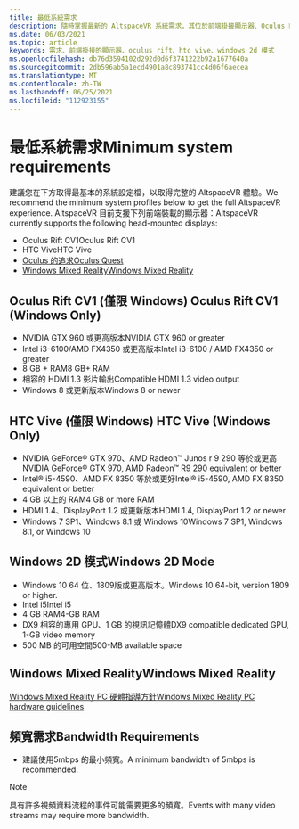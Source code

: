 ```yaml
---
title: 最低系統需求
description: 隨時掌握最新的 AltspaceVR 系統需求，其位於前端掛接顯示器、Oculus Rift 和 HTC Vive 裝置上。
ms.date: 06/03/2021
ms.topic: article
keywords: 需求、前端掛接的顯示器、oculus rift、htc vive、windows 2d 模式
ms.openlocfilehash: db76d3594102d292d0d6f3741222b92a1677640a
ms.sourcegitcommit: 2db596ab5a1ecd4901a8c893741cc4d06f6aecea
ms.translationtype: MT
ms.contentlocale: zh-TW
ms.lasthandoff: 06/25/2021
ms.locfileid: "112923155"
---
```

# <a name="minimum-system-requirements"></a><span data-ttu-id="c5b30-104">最低系統需求</span><span class="sxs-lookup"><span data-stu-id="c5b30-104">Minimum system requirements</span></span>

<span data-ttu-id="c5b30-105">建議您在下方取得最基本的系統設定檔，以取得完整的 AltspaceVR 體驗。</span><span class="sxs-lookup"><span data-stu-id="c5b30-105">We recommend the minimum system profiles below to get the full AltspaceVR experience.</span></span> <span data-ttu-id="c5b30-106">AltspaceVR 目前支援下列前端裝載的顯示器：</span><span class="sxs-lookup"><span data-stu-id="c5b30-106">AltspaceVR currently supports the following head-mounted displays:</span></span>

* <span data-ttu-id="c5b30-107">Oculus Rift CV1</span><span class="sxs-lookup"><span data-stu-id="c5b30-107">Oculus Rift CV1</span></span>
* <span data-ttu-id="c5b30-108">HTC Vive</span><span class="sxs-lookup"><span data-stu-id="c5b30-108">HTC Vive</span></span>
* [<span data-ttu-id="c5b30-109">Oculus 的追求</span><span class="sxs-lookup"><span data-stu-id="c5b30-109">Oculus Quest</span></span>](oculus-installation.md)
* [<span data-ttu-id="c5b30-110">Windows Mixed Reality</span><span class="sxs-lookup"><span data-stu-id="c5b30-110">Windows Mixed Reality</span></span>](wmr-installation.md)

## <a name="oculus-rift-cv1-windows-only"></a><span data-ttu-id="c5b30-111">Oculus Rift CV1 (僅限 Windows) </span><span class="sxs-lookup"><span data-stu-id="c5b30-111">Oculus Rift CV1 (Windows Only)</span></span>

* <span data-ttu-id="c5b30-112">NVIDIA GTX 960 或更高版本</span><span class="sxs-lookup"><span data-stu-id="c5b30-112">NVIDIA GTX 960 or greater</span></span> 
* <span data-ttu-id="c5b30-113">Intel i3-6100/AMD FX4350 或更高版本</span><span class="sxs-lookup"><span data-stu-id="c5b30-113">Intel i3-6100 / AMD FX4350 or greater</span></span> 
* <span data-ttu-id="c5b30-114">8 GB + RAM</span><span class="sxs-lookup"><span data-stu-id="c5b30-114">8 GB+ RAM</span></span> 
* <span data-ttu-id="c5b30-115">相容的 HDMI 1.3 影片輸出</span><span class="sxs-lookup"><span data-stu-id="c5b30-115">Compatible HDMI 1.3 video output</span></span> 
* <span data-ttu-id="c5b30-116">Windows 8 或更新版本</span><span class="sxs-lookup"><span data-stu-id="c5b30-116">Windows 8 or newer</span></span> 

## <a name="htc-vive-windows-only"></a><span data-ttu-id="c5b30-117">HTC Vive (僅限 Windows) </span><span class="sxs-lookup"><span data-stu-id="c5b30-117">HTC Vive (Windows Only)</span></span>

* <span data-ttu-id="c5b30-118">NVIDIA GeForce® GTX 970、AMD Radeon™ Junos r 9 290 等於或更高</span><span class="sxs-lookup"><span data-stu-id="c5b30-118">NVIDIA GeForce® GTX 970, AMD Radeon™ R9 290 equivalent or better</span></span>
* <span data-ttu-id="c5b30-119">Intel® i5-4590、AMD FX 8350 等於或更好</span><span class="sxs-lookup"><span data-stu-id="c5b30-119">Intel® i5-4590, AMD FX 8350 equivalent or better</span></span>   
* <span data-ttu-id="c5b30-120">4 GB 以上的 RAM</span><span class="sxs-lookup"><span data-stu-id="c5b30-120">4 GB or more RAM</span></span>
* <span data-ttu-id="c5b30-121">HDMI 1.4、DisplayPort 1.2 或更新版本</span><span class="sxs-lookup"><span data-stu-id="c5b30-121">HDMI 1.4, DisplayPort 1.2 or newer</span></span>
* <span data-ttu-id="c5b30-122">Windows 7 SP1、Windows 8.1 或 Windows 10</span><span class="sxs-lookup"><span data-stu-id="c5b30-122">Windows 7 SP1, Windows 8.1, or Windows 10</span></span>

## <a name="windows-2d-mode"></a><span data-ttu-id="c5b30-123">Windows 2D 模式</span><span class="sxs-lookup"><span data-stu-id="c5b30-123">Windows 2D Mode</span></span>

* <span data-ttu-id="c5b30-124">Windows 10 64 位、1809版或更高版本。</span><span class="sxs-lookup"><span data-stu-id="c5b30-124">Windows 10 64-bit, version 1809 or higher.</span></span>
* <span data-ttu-id="c5b30-125">Intel i5</span><span class="sxs-lookup"><span data-stu-id="c5b30-125">Intel i5</span></span>
* <span data-ttu-id="c5b30-126">4 GB RAM</span><span class="sxs-lookup"><span data-stu-id="c5b30-126">4-GB RAM</span></span>
* <span data-ttu-id="c5b30-127">DX9 相容的專用 GPU、1 GB 的視訊記憶體</span><span class="sxs-lookup"><span data-stu-id="c5b30-127">DX9 compatible dedicated GPU, 1-GB video memory</span></span>
* <span data-ttu-id="c5b30-128">500 MB 的可用空間</span><span class="sxs-lookup"><span data-stu-id="c5b30-128">500-MB available space</span></span> 

## <a name="windows-mixed-reality"></a><span data-ttu-id="c5b30-129">Windows Mixed Reality</span><span class="sxs-lookup"><span data-stu-id="c5b30-129">Windows Mixed Reality</span></span>

[<span data-ttu-id="c5b30-130">Windows Mixed Reality PC 硬體指導方針</span><span class="sxs-lookup"><span data-stu-id="c5b30-130">Windows Mixed Reality PC hardware guidelines</span></span>](https://docs.microsoft.com/windows/mixed-reality/enthusiast-guide/windows-mixed-reality-minimum-pc-hardware-compatibility-guidelines)

## <a name="bandwidth-requirements"></a><span data-ttu-id="c5b30-131">頻寬需求</span><span class="sxs-lookup"><span data-stu-id="c5b30-131">Bandwidth Requirements</span></span>

* <span data-ttu-id="c5b30-132">建議使用5mbps 的最小頻寬。</span><span class="sxs-lookup"><span data-stu-id="c5b30-132">A minimum bandwidth of 5mbps is recommended.</span></span>

> [!NOTE]
> <span data-ttu-id="c5b30-133">具有許多視頻資料流程的事件可能需要更多的頻寬。</span><span class="sxs-lookup"><span data-stu-id="c5b30-133">Events with many video streams may require more bandwidth.</span></span>